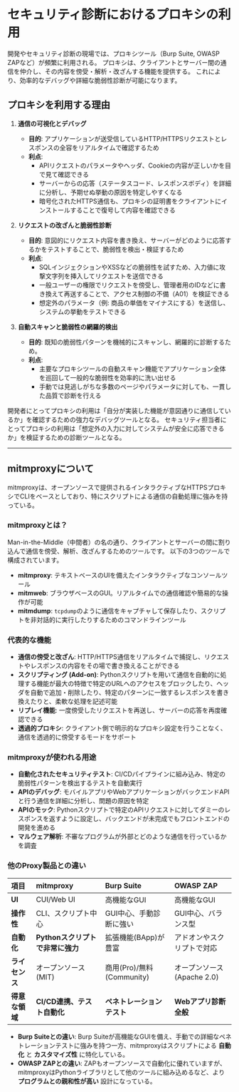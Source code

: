 # セキュリティ診断におけるプロキシの利用

開発やセキュリティ診断の現場では、プロキシツール（Burp Suite, OWASP ZAPなど）が頻繁に利用される。
プロキシは、クライアントとサーバー間の通信を仲介し、その内容を傍受・解析・改ざんする機能を提供する。
これにより、効率的なデバッグや詳細な脆弱性診断が可能になります。

## プロキシを利用する理由

1.  **通信の可視化とデバッグ**
    *   **目的**: アプリケーションが送受信しているHTTP/HTTPSリクエストとレスポンスの全容をリアルタイムで確認するため
    *   **利点**:
        *   APIリクエストのパラメータやヘッダ、Cookieの内容が正しいかを目で見て確認できる
        *   サーバーからの応答（ステータスコード、レスポンスボディ）を詳細に分析し、予期せぬ挙動の原因を特定しやすくなる
        *   暗号化されたHTTPS通信も、プロキシの証明書をクライアントにインストールすることで復号して内容を確認できる

2.  **リクエストの改ざんと脆弱性診断**
    *   **目的**: 意図的にリクエスト内容を書き換え、サーバーがどのように応答するかをテストすることで、脆弱性を検出・検証するため
    *   **利点**:
        *   SQLインジェクションやXSSなどの脆弱性を試すため、入力値に攻撃文字列を挿入してリクエストを送信できる
        *   一般ユーザーの権限でリクエストを傍受し、管理者用のIDなどに書き換えて再送することで、アクセス制御の不備（A01）を検証できる
        *   想定外のパラメータ（例: 商品の単価をマイナスにする）を送信し、システムの挙動をテストできる

3.  **自動スキャンと脆弱性の網羅的検出**
    *   **目的**: 既知の脆弱性パターンを機械的にスキャンし、網羅的に診断するため。
    *   **利点**:
        *   主要なプロキシツールの自動スキャン機能でアプリケーション全体を巡回して一般的な脆弱性を効率的に洗い出せる
        *   手動では見逃しがちな多数のページやパラメータに対しても、一貫した品質で診断を行える

開発者にとってプロキシの利用は「自分が実装した機能が意図通りに通信しているか」を確認するための強力なデバッグツールとなる。
セキュリティ担当者にとってプロキシの利用は「想定外の入力に対してシステムが安全に応答できるか」を検証するための診断ツールとなる。

---

## mitmproxyについて

mitmproxyは、オープンソースで提供されるインタラクティブなHTTPSプロキシでCLIをベースとしており、特にスクリプトによる通信の自動処理に強みを持っている。

### mitmproxyとは？

Man-in-the-Middle（中間者）の名の通り、クライアントとサーバーの間に割り込んで通信を傍受、解析、改ざんするためのツールです。
以下の3つのツールで構成されています。

*   **mitmproxy**: テキストベースのUIを備えたインタラクティブなコンソールツール
*   **mitmweb**: ブラウザベースのGUI。リアルタイムでの通信確認や簡易的な操作が可能
*   **mitmdump**: `tcpdump`のように通信をキャプチャして保存したり、スクリプトを非対話的に実行したりするためのコマンドラインツール

### 代表的な機能

*   **通信の傍受と改ざん**: HTTP/HTTPS通信をリアルタイムで捕捉し、リクエストやレスポンスの内容をその場で書き換えることができる
*   **スクリプティング (Add-on)**: Pythonスクリプトを用いて通信を自動的に処理する機能が最大の特徴で特定のURLへのアクセスをブロックしたり、ヘッダを自動で追加・削除したり、特定のパターンに一致するレスポンスを書き換えたりと、柔軟な処理を記述可能
*   **リプレイ機能**: 一度傍受したリクエストを再送し、サーバーの応答を再度確認できる
*   **透過的プロキシ**: クライアント側で明示的なプロキシ設定を行うことなく、通信を透過的に傍受するモードをサポート

### mitmproxyが使われる用途

*   **自動化されたセキュリティテスト**: CI/CDパイプラインに組み込み、特定の脆弱性パターンを検出するテストを自動実行
*   **APIのデバッグ**: モバイルアプリやWebアプリケーションがバックエンドAPIと行う通信を詳細に分析し、問題の原因を特定
*   **APIのモック**: Pythonスクリプトで特定のAPIリクエストに対してダミーのレスポンスを返すように設定し、バックエンドが未完成でもフロントエンドの開発を進める
*   **マルウェア解析**: 不審なプログラムが外部とどのような通信を行っているかを調査

### 他のProxy製品との違い

| 項目 | mitmproxy | Burp Suite | OWASP ZAP |
| :--- | :--- | :--- | :--- |
| **UI** | CUI/Web UI | 高機能なGUI | 高機能なGUI |
| **操作性** | CLI、スクリプト中心 | GUI中心、手動診断に強い | GUI中心、バランス型 |
| **自動化** | **Pythonスクリプトで非常に強力** | 拡張機能(BApp)が豊富 | アドオンやスクリプトで対応 |
| **ライセンス** | オープンソース (MIT) | 商用(Pro)/無料(Community) | オープンソース (Apache 2.0) |
| **得意な領域**| **CI/CD連携、テスト自動化** | **ペネトレーションテスト** | **Webアプリ診断全般** |

*   **Burp Suiteとの違い**: Burp Suiteが高機能なGUIを備え、手動での詳細なペネトレーションテストに強みを持つ一方、mitmproxyはスクリプトによる **自動化** と **カスタマイズ性** に特化している。
*   **OWASP ZAPとの違い**: ZAPもオープンソースで自動化に優れていますが、mitmproxyはPythonライブラリとして他のツールに組み込めるなど、より **プログラムとの親和性が高い** 設計になっている。
